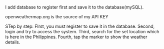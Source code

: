 I add database to register first and save it to the database(mySQL).

openweathermap.org is the source of my API KEY

STep by step:
FIrst, you must register to save it in the database.
Second, login and try to access the system.
Third, search for the set location  which is here in the Philippines.
Fourth, tap the marker to show the weather details.

